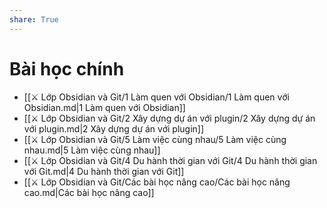 ```yaml
---  
share: True  
---  
```

# Bài học chính  
- [[⚔️ Lớp Obsidian và Git/1 Làm quen với Obsidian/1 Làm quen với Obsidian.md|1 Làm quen với Obsidian]]  
- [[⚔️ Lớp Obsidian và Git/2 Xây dựng dự án với plugin/2 Xây dựng dự án với plugin.md|2 Xây dựng dự án với plugin]]  
- [[⚔️ Lớp Obsidian và Git/5 Làm việc cùng nhau/5 Làm việc cùng nhau.md|5 Làm việc cùng nhau]]  
- [[⚔️ Lớp Obsidian và Git/4 Du hành thời gian với Git/4 Du hành thời gian với Git.md|4 Du hành thời gian với Git]]  
- [[⚔️ Lớp Obsidian và Git/Các bài học nâng cao/Các bài học nâng cao.md|Các bài học nâng cao]]  
  
